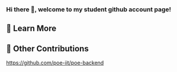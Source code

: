 ### Hi there 👋, welcome to my student github account page!

## 🤔 Learn More

## 🚀 Other Contributions
https://github.com/poe-iit/poe-backend

<!--
**clee93/clee93** is a ✨ _special_ ✨ repository because its `README.md` (this file) appears on your GitHub profile.
  ---
Here are some ideas to get you started:

- 🔭 I’m currently working on ...
- 🌱 I’m currently learning ...
- 👯 I’m looking to collaborate on ...
- 🤔 I’m looking for help with ...
- 💬 Ask me about ...
- 📫 How to reach me: ...
- 😄 Pronouns: ...
- ⚡ Fun fact: ...
-->
